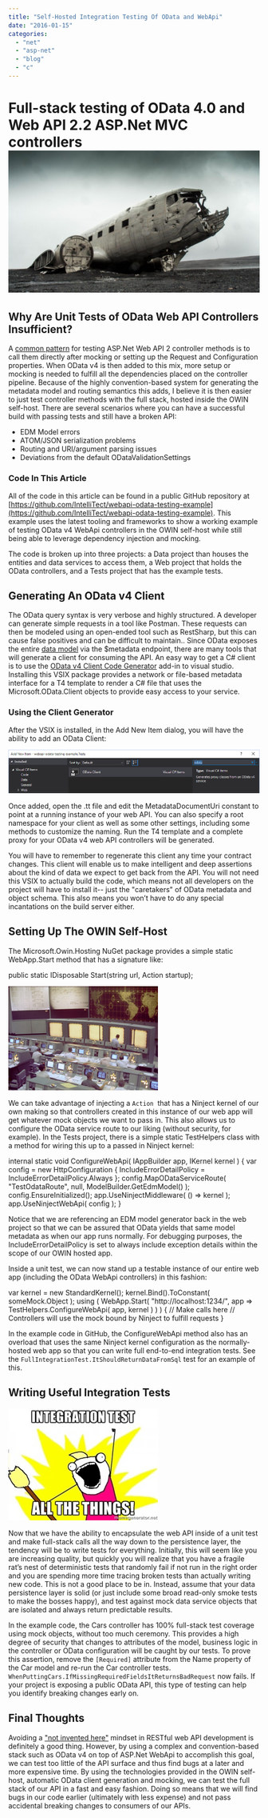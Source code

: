 ```yaml
---
title: "Self-Hosted Integration Testing Of OData and WebApi"
date: "2016-01-15"
categories: 
  - "net"
  - "asp-net"
  - "blog"
  - "c"
---
```


# Full-stack testing of OData 4.0 and Web API 2.2 ASP.Net MVC controllers![image02](images/image02-1024x576.jpg)

## Why Are Unit Tests of OData Web API Controllers Insufficient?

A [common pattern](https://www.asp.net/web-api/overview/testing-and-debugging/unit-testing-controllers-in-web-api) for testing ASP.Net Web API 2 controller methods is to call them directly after mocking or setting up the Request and Configuration properties. When OData v4 is then added to this mix, more setup or mocking is needed to fulfill all the dependencies placed on the controller pipeline. Because of the highly convention-based system for generating the metadata model and routing semantics this adds, I believe it is then easier to just test controller methods with the full stack, hosted inside the OWIN self-host. There are several scenarios where you can have a successful build with passing tests and still have a broken API:

- EDM Model errors
- ATOM/JSON serialization problems
- Routing and URI/argument parsing issues
- Deviations from the default ODataValidationSettings

### Code In This Article

All of the code in this article can be found in a public GitHub repository at [https://github.com/IntelliTect/webapi-odata-testing-example](https://github.com/IntelliTect/webapi-odata-testing-example). This example uses the latest tooling and frameworks to show a working example of testing OData v4 WebApi controllers in the OWIN self-host while still being able to leverage dependency injection and mocking.

The code is broken up into three projects: a Data project than houses the entities and data services to access them, a Web project that holds the OData controllers, and a Tests project that has the example tests.

## Generating An OData v4 Client

The OData query syntax is very verbose and highly structured. A developer can generate simple requests in a tool like Postman. These requests can then be modeled using an open-ended tool such as RestSharp, but this can cause false positives and can be difficult to maintain.. Since OData exposes the entire [data model](https://docs.oasis-open.org/odata/odata/v4.0/errata02/os/complete/part1-protocol/odata-v4.0-errata02-os-part1-protocol-complete.html#_Metadata_Document_Request) via the $metadata endpoint, there are many tools that will generate a client for consuming the API. An easy way to get a C# client is to use the [OData v4 Client Code Generator](https://visualstudiogallery.msdn.microsoft.com/9b786c0e-79d1-4a50-89a5-125e57475937) add-in to visual studio. Installing this VSIX package provides a network or file-based metadata interface for a T4 template to render a C# file that uses the Microsoft.OData.Client objects to provide easy access to your service.

### Using the Client Generator

After the VSIX is installed, in the Add New Item dialog, you will have the ability to add an OData Client:

![image05](images/image05.png)

Once added, open the .tt file and edit the MetadataDocumentUri constant to point at a running instance of your web API. You can also specify a root namespace for your client as well as some other settings, including some methods to customize the naming. Run the T4 template and a complete proxy for your OData v4 web API controllers will be generated.

You will have to remember to regenerate this client any time your contract changes. This client will enable us to make intelligent and deep assertions about the kind of data we expect to get back from the API. You will not need this VSIX to actually build the code, which means not all developers on the project will have to install it-- just the "caretakers" of OData metadata and object schema. This also means you won’t have to do any special incantations on the build server either.

## Setting Up The OWIN Self-Host

The Microsoft.Owin.Hosting NuGet package provides a simple static WebApp.Start method that has a signature like:

public static IDisposable Start(string url, Action startup);

![image00](images/image00-300x208.png)

We can take advantage of injecting a `Action`  that has a Ninject kernel of our own making so that controllers created in this instance of our web app will get whatever mock objects we want to pass in. This also allows us to configure the OData service route to our liking (without security, for example). In the Tests project, there is a simple static TestHelpers class with a method for wiring this up to a passed in Ninject kernel:

internal static void ConfigureWebApi( IAppBuilder app, IKernel kernel )    {
      var config = new HttpConfiguration
      {
        IncludeErrorDetailPolicy = IncludeErrorDetailPolicy.Always
      };
      config.MapODataServiceRoute( "TestOdataRoute",
          null,
          ModelBuilder.GetEdmModel() );
      config.EnsureInitialized();
      app.UseNinjectMiddleware( () => kernel );
      app.UseNinjectWebApi( config );
}

Notice that we are referencing an EDM model generator back in the web project so that we can be assured that OData yields that same model metadata as when our app runs normally. For debugging purposes, the IncludeErrorDetailPolicy is set to always include exception details within the scope of our OWIN hosted app.

Inside a unit test, we can now stand up a testable instance of our entire web app (including the OData WebApi controllers) in this fashion:

var kernel = new StandardKernel();
kernel.Bind().ToConstant( someMock.Object );
using ( WebApp.Start( "http://localhost:1234/", app => TestHelpers.ConfigureWebApi( app, kernel ) ) )
{
 // Make calls here
 // Controllers will use the mock bound by Ninject to fulfill requests
}

In the example code in GitHub, the ConfigureWebApi method also has an overload that uses the same Ninject kernel configuration as the normally-hosted web app so that you can write full end-to-end integration tests. See the `FullIntegrationTest.ItShouldReturnDataFromSql` test for an example of this.

## Writing Useful Integration Tests

![image01](images/image01-300x225.jpg)

Now that we have the ability to encapsulate the web API inside of a unit test and make full-stack calls all the way down to the persistence layer, the tendency will be to write tests for everything. Initially, this will seem like you are increasing quality, but quickly you will realize that you have a fragile rat’s nest of deterministic tests that randomly fail if not run in the right order and you are spending more time tracing broken tests than actually writing new code. This is not a good place to be in. Instead, assume that your data persistence layer is solid (or just include some broad read-only smoke tests to make the bosses happy), and test against mock data service objects that are isolated and always return predictable results.

In the example code, the Cars controller has 100% full-stack test coverage using mock objects, without too much ceremony. This provides a high degree of security that changes to attributes of the model, business logic in the controller or OData configuration will be caught by our tests. To prove this assertion, remove the `[Required]` attribute from the Name property of the Car model and re-run the Car controller tests. `WhenPuttingCars.IfMissingRequiredFieldsItReturnsBadRequest` now fails. If your project is exposing a public OData API, this type of testing can help you identify breaking changes early on.

## Final Thoughts

Avoiding a ["not invented here"](https://en.wikipedia.org/wiki/Not_invented_here) mindset in RESTful web API development is definitely a good thing. However, by using a complex and convention-based stack such as OData v4 on top of ASP.Net WebApi to accomplish this goal, we can test too little of the API surface and thus find bugs at a later and more expensive time. By using the technologies provided in the OWIN self-host, automatic OData client generation and mocking, we can test the full stack of our API in a fast and easy fashion. Doing so means that we will find bugs in our code earlier (ultimately with less expense) and not pass accidental breaking changes to consumers of our APIs.

